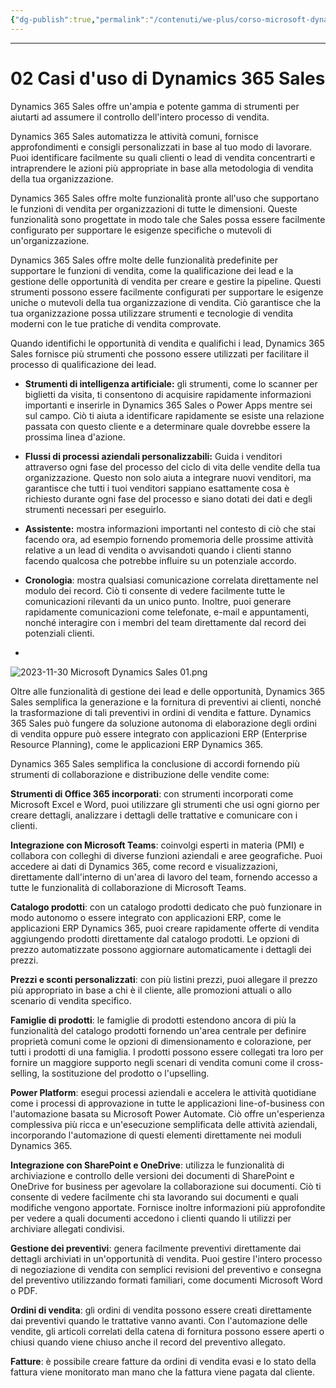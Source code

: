 ```yaml
---
{"dg-publish":true,"permalink":"/contenuti/we-plus/corso-microsoft-dynamics-365-sales/modulo-sales/02-casi-d-uso-di-dynamics-365-sales/"}
---
```



---
# 02 Casi d'uso di Dynamics 365 Sales


Dynamics 365 Sales offre un'ampia e potente gamma di strumenti per aiutarti ad assumere il controllo dell'intero processo di vendita. 

Dynamics 365 Sales automatizza le attività comuni, fornisce approfondimenti e consigli personalizzati in base al tuo modo di lavorare.
Puoi identificare facilmente su quali clienti o lead di vendita concentrarti e intraprendere le azioni più appropriate in base alla metodologia di vendita della tua organizzazione. 

Dynamics 365 Sales offre molte funzionalità pronte all'uso che supportano le funzioni di vendita per organizzazioni di tutte le dimensioni. Queste funzionalità sono progettate in modo tale che Sales possa essere facilmente configurato per supportare le esigenze specifiche o mutevoli di un'organizzazione.

Dynamics 365 Sales offre molte delle funzionalità predefinite per supportare le funzioni di vendita, come la qualificazione dei lead e la gestione delle opportunità di vendita per creare e gestire la pipeline. Questi strumenti possono essere facilmente configurati per supportare le esigenze uniche o mutevoli della tua organizzazione di vendita. Ciò garantisce che la tua organizzazione possa utilizzare strumenti e tecnologie di vendita moderni con le tue pratiche di vendita comprovate.

Quando identifichi le opportunità di vendita e qualifichi i lead, Dynamics 365 Sales fornisce più strumenti che possono essere utilizzati per facilitare il processo di qualificazione dei lead.

- **Strumenti di intelligenza artificiale:** gli strumenti, come lo scanner per biglietti da visita, ti consentono di acquisire rapidamente informazioni importanti e inserirle in Dynamics 365 Sales o Power Apps mentre sei sul campo. Ciò ti aiuta a identificare rapidamente se esiste una relazione passata con questo cliente e a determinare quale dovrebbe essere la prossima linea d'azione.

- **Flussi di processi aziendali personalizzabili:** Guida i venditori attraverso ogni fase del processo del ciclo di vita delle vendite della tua organizzazione. Questo non solo aiuta a integrare nuovi venditori, ma garantisce che tutti i tuoi venditori sappiano esattamente cosa è richiesto durante ogni fase del processo e siano dotati dei dati e degli strumenti necessari per eseguirlo.

- **Assistente:** mostra informazioni importanti nel contesto di ciò che stai facendo ora, ad esempio fornendo promemoria delle prossime attività relative a un lead di vendita o avvisandoti quando i clienti stanno facendo qualcosa che potrebbe influire su un potenziale accordo.

- **Cronologia**: mostra qualsiasi comunicazione correlata direttamente nel modulo dei record. Ciò ti consente di vedere facilmente tutte le comunicazioni rilevanti da un unico punto. Inoltre, puoi generare rapidamente comunicazioni come telefonate, e-mail e appuntamenti, nonché interagire con i membri del team direttamente dal record dei potenziali clienti.
- 
![2023-11-30 Microsoft Dynamics Sales 01.png](/img/user/Allegati/2023-11-30%20Microsoft%20Dynamics%20Sales%2001.png)

Oltre alle funzionalità di gestione dei lead e delle opportunità, Dynamics 365 Sales semplifica la generazione e la fornitura di preventivi ai clienti, nonché la trasformazione di tali preventivi in ordini di vendita e fatture. Dynamics 365 Sales può fungere da soluzione autonoma di elaborazione degli ordini di vendita oppure può essere integrato con applicazioni ERP (Enterprise Resource Planning), come le applicazioni ERP Dynamics 365.

Dynamics 365 Sales semplifica la conclusione di accordi fornendo più strumenti di collaborazione e distribuzione delle vendite come:

**Strumenti di Office 365 incorporati**: con strumenti incorporati come Microsoft Excel e Word, puoi utilizzare gli strumenti che usi ogni giorno per creare dettagli, analizzare i dettagli delle trattative e comunicare con i clienti.

**Integrazione con Microsoft Teams**: coinvolgi esperti in materia (PMI) e collabora con colleghi di diverse funzioni aziendali e aree geografiche. Puoi accedere ai dati di Dynamics 365, come record e visualizzazioni, direttamente dall'interno di un'area di lavoro del team, fornendo accesso a tutte le funzionalità di collaborazione di Microsoft Teams.

**Catalogo prodotti**: con un catalogo prodotti dedicato che può funzionare in modo autonomo o essere integrato con applicazioni ERP, come le applicazioni ERP Dynamics 365, puoi creare rapidamente offerte di vendita aggiungendo prodotti direttamente dal catalogo prodotti. Le opzioni di prezzo automatizzate possono aggiornare automaticamente i dettagli dei prezzi.

**Prezzi e sconti personalizzati**: con più listini prezzi, puoi allegare il prezzo più appropriato in base a chi è il cliente, alle promozioni attuali o allo scenario di vendita specifico.

**Famiglie di prodotti**: le famiglie di prodotti estendono ancora di più la funzionalità del catalogo prodotti fornendo un'area centrale per definire proprietà comuni come le opzioni di dimensionamento e colorazione, per tutti i prodotti di una famiglia. I prodotti possono essere collegati tra loro per fornire un maggiore supporto negli scenari di vendita comuni come il cross-selling, la sostituzione del prodotto o l'upselling.

**Power Platform**: esegui processi aziendali e accelera le attività quotidiane come i processi di approvazione in tutte le applicazioni line-of-business con l'automazione basata su Microsoft Power Automate. Ciò offre un'esperienza complessiva più ricca e un'esecuzione semplificata delle attività aziendali, incorporando l'automazione di questi elementi direttamente nei moduli Dynamics 365.

**Integrazione con SharePoint e OneDrive**: utilizza le funzionalità di archiviazione e controllo delle versioni dei documenti di SharePoint e OneDrive for business per agevolare la collaborazione sui documenti. Ciò ti consente di vedere facilmente chi sta lavorando sui documenti e quali modifiche vengono apportate. Fornisce inoltre informazioni più approfondite per vedere a quali documenti accedono i clienti quando li utilizzi per archiviare allegati condivisi.

**Gestione dei preventivi**: genera facilmente preventivi direttamente dai dettagli archiviati in un'opportunità di vendita. Puoi gestire l'intero processo di negoziazione di vendita con semplici revisioni del preventivo e consegna del preventivo utilizzando formati familiari, come documenti Microsoft Word o PDF.

**Ordini di vendita**: gli ordini di vendita possono essere creati direttamente dai preventivi quando le trattative vanno avanti. Con l'automazione delle vendite, gli articoli correlati della catena di fornitura possono essere aperti o chiusi quando viene chiuso anche il record del preventivo allegato.

**Fatture**: è possibile creare fatture da ordini di vendita evasi e lo stato della fattura viene monitorato man mano che la fattura viene pagata dal cliente.

